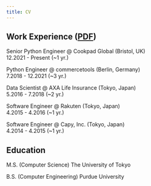 ```yaml
---
title: CV
---
```


## Work Experience ([PDF](/matthew_barga_cv.pdf))
 
Senior Python Engineer @ Cookpad Global (Bristol, UK) \
12.2021 - Present (~1 yr.)

Python Engineer @ commercetools (Berlin, Germany) \
7.2018 - 12.2021 (~3 yr.)

Data Scientist @ AXA Life Insurance (Tokyo, Japan) \
5.2016 - 7.2018 (~2 yr.)

Software Engineer @ Rakuten (Tokyo, Japan) \
4.2015 - 4.2016 (~1 yr.)

Software Engineer @ Capy, Inc. (Tokyo, Japan) \
4.2014 - 4.2015 (~1 yr.)


## Education

M.S. (Computer Science) The University of Tokyo

B.S. (Computer Engineering) Purdue University

